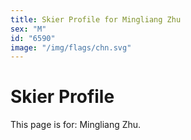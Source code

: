```yaml
---
title: Skier Profile for Mingliang Zhu
sex: "M"
id: "6590"
image: "/img/flags/chn.svg" 
---
```


# Skier Profile

This page is for: Mingliang Zhu.
    
